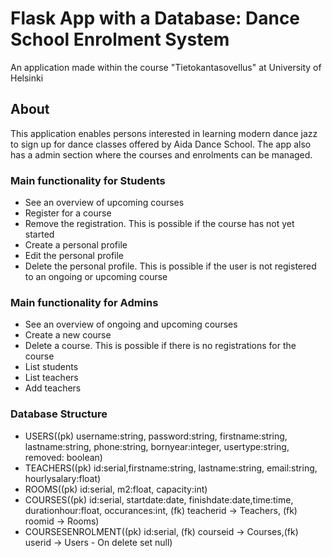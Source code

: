 # Flask App with a Database: Dance School Enrolment System
An application made within the course "Tietokantasovellus" at University of Helsinki

## About

This application enables persons interested in learning modern dance jazz to sign up for dance classes offered by Aida Dance School. The app also has a admin section where the courses and enrolments can be managed.

### Main functionality for Students
 * See an overview of upcoming courses 
 * Register for a course
 * Remove the registration. This is possible if the course has not yet started
 * Create a personal profile 
 * Edit the personal profile
 * Delete the personal profile. This is possible if the user is not registered to an ongoing or upcoming course

### Main functionality for Admins
 * See an overview of ongoing and upcoming  courses 
 * Create a new course
 * Delete a course. This is possible if there is no registrations for the course
 * List students
 * List teachers
 * Add teachers
 
 ### Database Structure
 
 * USERS((pk) username:string, password:string, firstname:string, lastname:string, phone:string, bornyear:integer, usertype:string, removed: boolean) 
 * TEACHERS((pk) id:serial,firstname:string, lastname:string, email:string, hourlysalary:float)
 * ROOMS((pk) id:serial, m2:float, capacity:int)
 * COURSES((pk) id:serial, startdate:date, finishdate:date,time:time, durationhour:float, occurances:int, (fk) teacherid -> Teachers, (fk) roomid -> Rooms)
 * COURSESENROLMENT((pk) id:serial, (fk) courseid -> Courses,(fk) userid -> Users - On delete set null)
 
